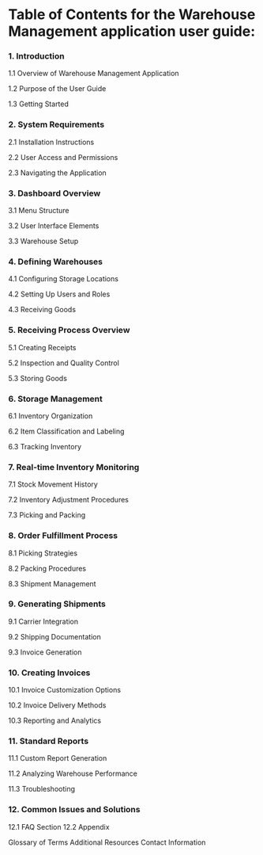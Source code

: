 # Table of Contents for the Warehouse Management application user guide:

### 1. Introduction
1.1 Overview of Warehouse Management Application

1.2 Purpose of the User Guide

1.3 Getting Started

### 2. System Requirements
2.1 Installation Instructions

2.2 User Access and Permissions

2.3 Navigating the Application

### 3. Dashboard Overview
3.1 Menu Structure

3.2 User Interface Elements

3.3 Warehouse Setup

### 4. Defining Warehouses
4.1 Configuring Storage Locations

4.2 Setting Up Users and Roles

4.3 Receiving Goods

### 5. Receiving Process Overview
5.1 Creating Receipts

5.2 Inspection and Quality Control

5.3 Storing Goods


### 6. Storage Management
6.1 Inventory Organization

6.2 Item Classification and Labeling

6.3 Tracking Inventory

### 7. Real-time Inventory Monitoring
7.1 Stock Movement History

7.2 Inventory Adjustment Procedures

7.3 Picking and Packing

### 8. Order Fulfillment Process
8.1 Picking Strategies

8.2 Packing Procedures

8.3 Shipment Management

### 9. Generating Shipments
9.1 Carrier Integration

9.2 Shipping Documentation

9.3 Invoice Generation

### 10. Creating Invoices
10.1 Invoice Customization Options

10.2 Invoice Delivery Methods

10.3 Reporting and Analytics

### 11. Standard Reports
11.1 Custom Report Generation

11.2 Analyzing Warehouse Performance

11.3 Troubleshooting

### 12. Common Issues and Solutions
12.1 FAQ Section
12.2 Appendix

Glossary of Terms
Additional Resources
Contact Information
